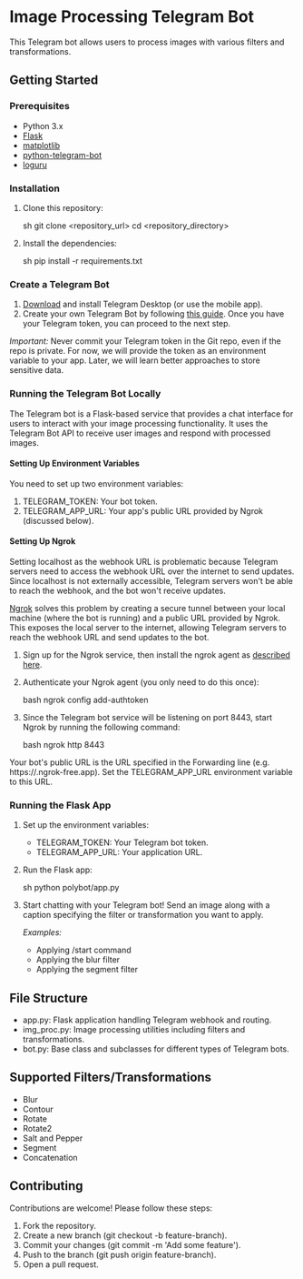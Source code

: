 # Image Processing Telegram Bot

This Telegram bot allows users to process images with various filters and transformations.

## Getting Started

### Prerequisites

- Python 3.x
- [Flask](https://pypi.org/project/Flask/)
- [matplotlib](https://pypi.org/project/matplotlib/)
- [python-telegram-bot](https://pypi.org/project/python-telegram-bot/)
- [loguru](https://pypi.org/project/loguru/)

### Installation

1. Clone this repository:

    sh
    git clone <repository_url>
    cd <repository_directory>
    

2. Install the dependencies:

    sh
    pip install -r requirements.txt
    

### Create a Telegram Bot

1. [Download](https://desktop.telegram.org/) and install Telegram Desktop (or use the mobile app).
2. Create your own Telegram Bot by following [this guide](https://core.telegram.org/bots/features#botfather). Once you have your Telegram token, you can proceed to the next step.

*Important:* Never commit your Telegram token in the Git repo, even if the repo is private. For now, we will provide the token as an environment variable to your app. Later, we will learn better approaches to store sensitive data.

### Running the Telegram Bot Locally

The Telegram bot is a Flask-based service that provides a chat interface for users to interact with your image processing functionality. It uses the Telegram Bot API to receive user images and respond with processed images.

#### Setting Up Environment Variables

You need to set up two environment variables:

1. TELEGRAM_TOKEN: Your bot token.
2. TELEGRAM_APP_URL: Your app's public URL provided by Ngrok (discussed below).

#### Setting Up Ngrok

Setting localhost as the webhook URL is problematic because Telegram servers need to access the webhook URL over the internet to send updates. Since localhost is not externally accessible, Telegram servers won't be able to reach the webhook, and the bot won't receive updates.

[Ngrok](https://ngrok.com/) solves this problem by creating a secure tunnel between your local machine (where the bot is running) and a public URL provided by Ngrok. This exposes the local server to the internet, allowing Telegram servers to reach the webhook URL and send updates to the bot.

1. Sign up for the Ngrok service, then install the ngrok agent as [described here](https://ngrok.com/docs/getting-started/#step-2-install-the-ngrok-agent).
2. Authenticate your Ngrok agent (you only need to do this once):

    bash
    ngrok config add-authtoken <your-authtoken>
    

3. Since the Telegram bot service will be listening on port 8443, start Ngrok by running the following command:

    bash
    ngrok http 8443
    

Your bot's public URL is the URL specified in the Forwarding line (e.g. https://<ngrok-subdomain>.ngrok-free.app). Set the TELEGRAM_APP_URL environment variable to this URL.

### Running the Flask App

1. Set up the environment variables:
    - TELEGRAM_TOKEN: Your Telegram bot token.
    - TELEGRAM_APP_URL: Your application URL.

2. Run the Flask app:

    sh
    python polybot/app.py
    

3. Start chatting with your Telegram bot! Send an image along with a caption specifying the filter or transformation you want to apply.

    *Examples:*
    - Applying /start command
    - Applying the blur filter
    - Applying the segment filter

## File Structure

- app.py: Flask application handling Telegram webhook and routing.
- img_proc.py: Image processing utilities including filters and transformations.
- bot.py: Base class and subclasses for different types of Telegram bots.

## Supported Filters/Transformations

- Blur
- Contour
- Rotate
- Rotate2
- Salt and Pepper
- Segment
- Concatenation 

## Contributing

Contributions are welcome! Please follow these steps:

1. Fork the repository.
2. Create a new branch (git checkout -b feature-branch).
3. Commit your changes (git commit -m 'Add some feature').
4. Push to the branch (git push origin feature-branch).
5. Open a pull request.